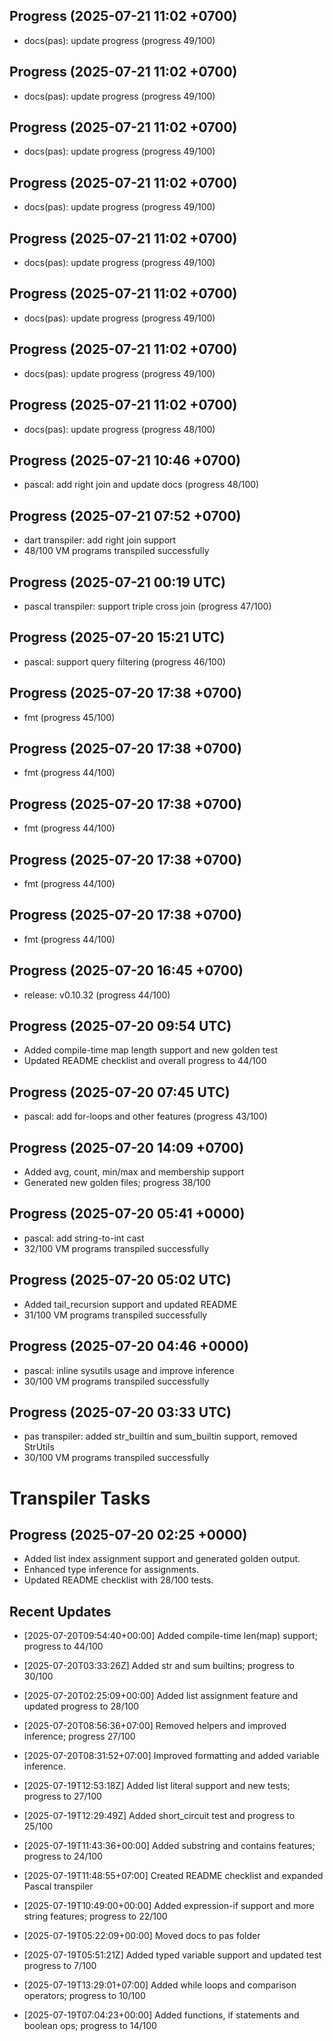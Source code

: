 ## Progress (2025-07-21 11:02 +0700)
- docs(pas): update progress (progress 49/100)

## Progress (2025-07-21 11:02 +0700)
- docs(pas): update progress (progress 49/100)

## Progress (2025-07-21 11:02 +0700)
- docs(pas): update progress (progress 49/100)

## Progress (2025-07-21 11:02 +0700)
- docs(pas): update progress (progress 49/100)

## Progress (2025-07-21 11:02 +0700)
- docs(pas): update progress (progress 49/100)

## Progress (2025-07-21 11:02 +0700)
- docs(pas): update progress (progress 49/100)

## Progress (2025-07-21 11:02 +0700)
- docs(pas): update progress (progress 49/100)

## Progress (2025-07-21 11:02 +0700)
- docs(pas): update progress (progress 48/100)

## Progress (2025-07-21 10:46 +0700)
- pascal: add right join and update docs (progress 48/100)

## Progress (2025-07-21 07:52 +0700)
- dart transpiler: add right join support
- 48/100 VM programs transpiled successfully

## Progress (2025-07-21 00:19 UTC)
- pascal transpiler: support triple cross join (progress 47/100)

## Progress (2025-07-20 15:21 UTC)
- pascal: support query filtering (progress 46/100)

## Progress (2025-07-20 17:38 +0700)
- fmt (progress 45/100)

## Progress (2025-07-20 17:38 +0700)
- fmt (progress 44/100)

## Progress (2025-07-20 17:38 +0700)
- fmt (progress 44/100)

## Progress (2025-07-20 17:38 +0700)
- fmt (progress 44/100)

## Progress (2025-07-20 17:38 +0700)
- fmt (progress 44/100)

## Progress (2025-07-20 16:45 +0700)
- release: v0.10.32 (progress 44/100)

## Progress (2025-07-20 09:54 UTC)
- Added compile-time map length support and new golden test
- Updated README checklist and overall progress to 44/100

## Progress (2025-07-20 07:45 UTC)
- pascal: add for-loops and other features (progress 43/100)

## Progress (2025-07-20 14:09 +0700)
- Added avg, count, min/max and membership support
- Generated new golden files; progress 38/100

## Progress (2025-07-20 05:41 +0000)
- pascal: add string-to-int cast
- 32/100 VM programs transpiled successfully

## Progress (2025-07-20 05:02 UTC)
- Added tail_recursion support and updated README
- 31/100 VM programs transpiled successfully

## Progress (2025-07-20 04:46 +0000)
- pascal: inline sysutils usage and improve inference
- 30/100 VM programs transpiled successfully

## Progress (2025-07-20 03:33 UTC)
- pas transpiler: added str_builtin and sum_builtin support, removed StrUtils
- 30/100 VM programs transpiled successfully

# Transpiler Tasks

## Progress (2025-07-20 02:25 +0000)
- Added list index assignment support and generated golden output.
- Enhanced type inference for assignments.
- Updated README checklist with 28/100 tests.

## Recent Updates
- [2025-07-20T09:54:40+00:00] Added compile-time len(map) support; progress to 44/100
- [2025-07-20T03:33:26Z] Added str and sum builtins; progress to 30/100
- [2025-07-20T02:25:09+00:00] Added list assignment feature and updated progress to 28/100
- [2025-07-20T08:56:36+07:00] Removed helpers and improved inference; progress 27/100
- [2025-07-20T08:31:52+07:00] Improved formatting and added variable inference.
- [2025-07-19T12:53:18Z] Added list literal support and new tests; progress to 27/100
- [2025-07-19T12:29:49Z] Added short_circuit test and progress to 25/100
- [2025-07-19T11:43:36+00:00] Added substring and contains features; progress to 24/100
- [2025-07-19T11:48:55+07:00] Created README checklist and expanded Pascal transpiler

- [2025-07-19T10:49:00+00:00] Added expression-if support and more string features; progress to 22/100

- [2025-07-19T05:22:09+00:00] Moved docs to pas folder
- [2025-07-19T05:51:21Z] Added typed variable support and updated test progress to 7/100
- [2025-07-19T13:29:01+07:00] Added while loops and comparison operators; progress to 10/100
- [2025-07-19T07:04:23+00:00] Added functions, if statements and boolean ops; progress to 14/100
